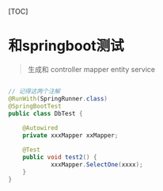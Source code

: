 [TOC]



# 和springboot测试 

>生成和 controller  mapper  entity  service



```java

// 记得这两个注解
@RunWith(SpringRunner.class)
@SpringBootTest
public class DbTest {
	
	@Autowired
	private xxxMapper xxMapper;

	@Test
	public void test2() {
			xxxMapper.SelectOne(xxxx);
	}	
}


```


